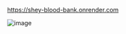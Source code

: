 https://shey-blood-bank.onrender.com



![image](https://github.com/manasviiiiii/shey-bloodbank/assets/121341623/8a3ea057-2476-4dd7-b49c-c998d26d187d)

